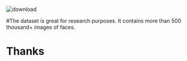 
![download](https://github.com/preetitikku/IMDB-Friends/assets/141815756/9874ea8f-1490-4f17-b63e-12223141e187)







#The dataset is great for research purposes. It contains more than 500 thousand+ images of faces.

# Thanks
